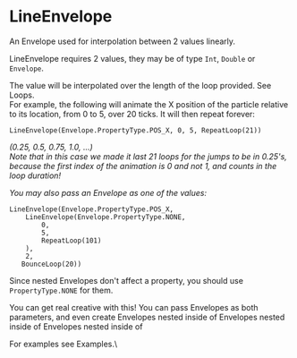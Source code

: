 # LineEnvelope

An Envelope used for interpolation between 2 values linearly.

LineEnvelope requires 2 values, they may be of type `Int`, `Double` or `Envelope`.

The value will be interpolated over the length of the loop provided. See Loops.\
For example, the following will animate the X position of the particle relative to its location, from 0 to 5, over 20 ticks. It will then repeat forever:

```
LineEnvelope(Envelope.PropertyType.POS_X, 0, 5, RepeatLoop(21))
```

_(0.25, 0.5, 0.75, 1.0, ...)_\
_Note that in this case we made it last 21 loops for the jumps to be in 0.25's, because the first index of the animation is 0 and not 1, and counts in the loop duration!_

_You may also pass an Envelope as one of the values:_

```
LineEnvelope(Envelope.PropertyType.POS_X, 
    LineEnvelope(Envelope.PropertyType.NONE,
        0, 
        5, 
        RepeatLoop(101)
    ),
    2,
   BounceLoop(20))
```

Since nested Envelopes don't affect a property, you should use `PropertyType.NONE` for them.

You can get real creative with this! You can pass Envelopes as both parameters, and even create Envelopes nested inside of Envelopes nested inside of Envelopes nested inside of

For examples see Examples.\
